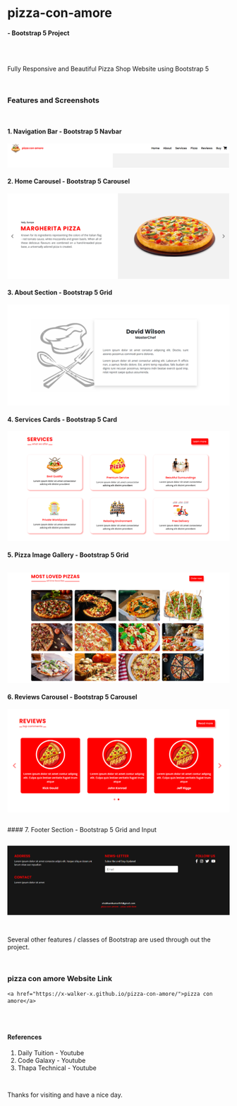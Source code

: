 # pizza-con-amore
####   - Bootstrap 5 Project
<pre>


</pre>
Fully Responsive and Beautiful Pizza Shop Website using Bootstrap 5
<pre>

</pre>
### Features and Screenshots
<pre>

</pre>
#### 1. Navigation Bar - Bootstrap 5 Navbar 
<img src="./website screenshots/header2.png" alt="navbar">

#### 2. Home Carousel - Bootstrap 5 Carousel 
<img src="./website screenshots/home2.png" alt="home">

#### 3. About Section - Bootstrap 5 Grid 
<img src="./website screenshots/about2.png" alt="about">

#### 4. Services Cards - Bootstrap 5 Card 
<img src="./website screenshots/services2.png" alt="services">

#### 5. Pizza Image Gallery - Bootstrap 5 Grid
<pre>
</pre>
<img src="./website screenshots/pizza2.png" alt="pizza">

#### 6. Reviews Carousel - Bootstrap 5 Carousel 
<img src="./website screenshots/reviews2.png" alt="reviews">
<pre>
</pre>
#### 7. Footer Section - Bootstrap 5 Grid and Input 
<pre>
</pre>
<img src="./website screenshots/footer2.png" alt="footer">
<pre>

</pre>
Several other features / classes of Bootstrap are used through out the project.
<pre>


</pre>

### pizza con amore Website Link 
    <a href="https://x-walker-x.github.io/pizza-con-amore/">pizza con amore</a>
<pre>


</pre>

#### References
  1. Daily Tuition    - Youtube
  2. Code Galaxy      - Youtube
  3. Thapa Technical  - Youtube
  
<pre>

</pre>
Thanks for visiting and have a nice day.
